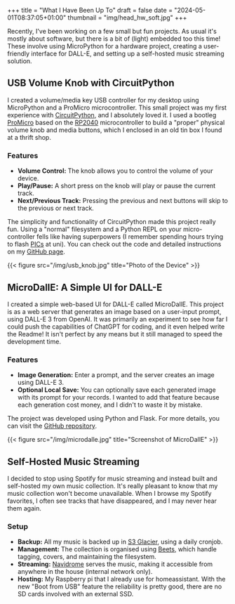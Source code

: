 +++
title = "What I Have Been Up To"
draft = false
date = "2024-05-01T08:37:05+01:00"
thumbnail = "img/head_hw_soft.jpg"
+++

Recently, I've been working on a few small but fun projects. As usual it's mostly about software, but there is a bit of (light) embedded too this time! These involve using MicroPython for a hardware project, creating a user-friendly interface for DALL-E, and setting up a self-hosted music streaming solution.

## USB Volume Knob with CircuitPython

I created a volume/media key USB controller for my desktop using MicroPython and a ProMicro microcontroller. This small project was my first experience with [CircuitPython](https://circuitpython.org), and I absolutely loved it. I used a bootleg [ProMicro](https://www.sparkfun.com/products/18288) based on the [RP2040](https://www.raspberrypi.com/documentation/microcontrollers/rp2040.html) microcontroller to build a "proper" physical volume knob and media buttons, which I enclosed in an old tin box I found at a thrift shop.

### Features

- **Volume Control:** The knob allows you to control the volume of your device.
- **Play/Pause:** A short press on the knob will play or pause the current track.
- **Next/Previous Track:** Pressing the previous and next buttons will skip to the previous or next track.

The simplicity and functionality of CircuitPython made this project really fun. Using a "normal" filesystem and a Python REPL on your micro-controller fells like having superpowers (I remember spending hours trying to flash [PICs](https://en.wikipedia.org/wiki/PIC_microcontrollers) at uni). You can check out the code and detailed instructions on my [GitHub page](https://github.com/Blizarre/usb_volume_knob_circuitpython).

{{< figure src="/img/usb_knob.jpg" title="Photo of the Device" >}}


## MicroDallE: A Simple UI for DALL-E

I created a simple web-based UI for DALL-E called MicroDallE. This project is as a web server that generates an image based on a user-input prompt, using DALL-E 3 from OpenAI. It was primarily an experiment to see how far I could push the capabilities of ChatGPT for coding, and it even helped write the Readme! It isn't perfect by any means but it still managed to speed the development time.

### Features

- **Image Generation:** Enter a prompt, and the server creates an image using DALL-E 3.
- **Optional Local Save:** You can optionally save each generated image with its prompt for your records. I wanted to add that feature because each generation cost money, and I didn't to waste it by mistake.

The project was developed using Python and Flask. For more details, you can visit the [GitHub repository](https://github.com/Blizarre/microdalle).

{{< figure src="/img/microdalle.jpg" title="Screenshot of MicroDallE" >}}


## Self-Hosted Music Streaming

I decided to stop using Spotify for music streaming and instead built and self-hosted my own music collection. It's really pleasant to know that my music collection won't become unavailable. When I browse my Spotify favorites, I often see tracks that have disappeared, and I may never hear them again.

### Setup

- **Backup:** All my music is backed up in [S3 Glacier](https://aws.amazon.com/s3/storage-classes/glacier/), using a daily cronjob.
- **Management:** The collection is organised using [Beets](https://beets.readthedocs.io/en/stable/index.html), which handle tagging, covers, and maintaining the filesystem.
- **Streaming:** [Navidrome](https://www.navidrome.org/) serves the music, making it accessible from anywhere in the house (internal network only).
- **Hosting:** My Raspberry pi that I already use for homeassistant. With the new "Boot from USB" feature the reliability is pretty good, there are no SD cards involved with an external SSD.
